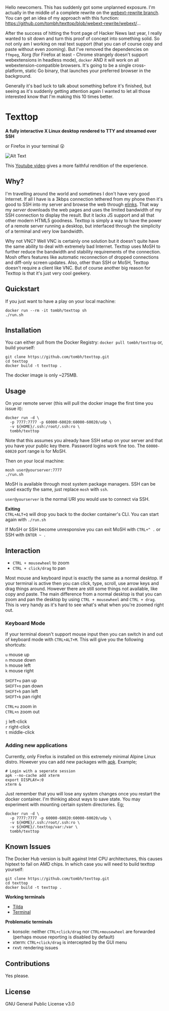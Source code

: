 Hello newcomers. This has suddenly got some unplanned exposure. I'm actually in the middle of a complete rewrite on the [webext-rewrite branch](https://github.com/tombh/texttop/tree/webext-rewrite). You can get an idea of my approach with this function: https://github.com/tombh/texttop/blob/webext-rewrite/webext/...

After the success of hitting the front page of Hacker News last year, I really wanted to sit down and turn this proof of concept into something solid. So not only am I working on real text support (that you can of course copy and paste without even zooming). But I've removed the dependencies on `ffmpeg`, Xorg (for Firefox at least - Chrome strangely doesn't support webextensions in headless mode), `docker` AND it will work on all webextension-compatible browsers. It's going to be a single cross-platform, static Go binary, that launches your preferred browser in the background.

Generally it's bad luck to talk about something before it's finished, but seeing as it's suddenly getting attention again I wanted to let all those interested know that I'm making this 10 times better.

# Texttop
**A fully interactive X Linux desktop rendered to TTY and streamed over SSH**

or Firefox in your terminal 😲

![Alt Text](https://i.imgur.com/jX3vhO4.gif)

This [Youtube video](https://www.youtube.com/watch?v=TE_D_fx_ut8) gives a more faithful rendition of the experience.

## Why?
I'm travelling around the world and sometimes I don't have very good Internet. If all I have is a 3kbps connection
tethered from my phone then it's good to SSH into my server and browse the web through [elinks](http://www.xteddy.org/elinks/).
That way my _server_ downloads the web pages and uses the limited bandwidth of my SSH connection to display the result. But
it lacks JS support and all that other modern HTML5 goodness. Texttop is simply a way to have the power of a remote
server running a desktop, but interfaced through the simplicity of a terminal and very low bandwidth.

Why not VNC? Well VNC is certainly one solution but it doesn't quite have the same ability to deal with extremely bad
Internet. Texttop uses MoSH to further reduce the bandwidth and stability requirements of the connection. Mosh offers features like
automatic reconnection of dropped connections and diff-only screen updates. Also, other than SSH or MoSH, Texttop doesn't
require a client like VNC. But of course another big reason for Texttop is that it's just very cool geekery.

## Quickstart
If you just want to have a play on your local machine:
```
docker run --rm -it tombh/texttop sh
./run.sh
```

## Installation
You can either pull from the Docker Registry:
`docker pull tombh/texttop`
or, build yourself:
```
git clone https://github.com/tombh/texttop.git
cd texttop
docker build -t texttop .
```
The docker image is only ~275MB.

## Usage
On your remote server (this will pull the docker image the first time you issue it):
```
docker run -d \
  -p 7777:7777 -p 60000-60020:60000-60020/udp \
  -v ${HOME}/.ssh:/root/.ssh:ro \
  tombh/texttop
```
Note that this assumes you already have SSH setup on your server and that you have your public key there. Password
logins work fine too. The `60000-60020` port range is for MoSH.

Then on your local machine:
```
mosh user@yourserver:7777
./run.sh
```
MoSH is available through most system package managers. SSH can be used exactly the same, just replace `mosh` with `ssh`.

`user@yourserver` is the normal URI you would use to connect via SSH.

**Exiting**    
`CTRL+ALT+Q` will drop you back to the docker container's CLI. You can start again with `./run.sh`

If MoSH or SSH become unresponsive you can exit MoSH with `CTRL+^ .` or SSH with `ENTER ~ .`

## Interaction
  * `CTRL + mousewheel` to zoom
  * `CTRL + click/drag` to pan

Most mouse and keyboard input is exactly the same as a normal desktop. If your terminal is active then you can click,
type, scroll, use arrow keys and drag things around. However there are still some things not available, like copy and
paste. The main difference from a normal desktop is that you can zoom and pan the desktop by using `CTRL + mousewheel` and
`CTRL + drag`. This is very handy as it's hard to see what's what when you're zoomed right out.

### Keyboard Mode
If your terminal doesn't support mouse input then you can switch in and out of keyboard mode with `CTRL+ALT+M`.
This will give you the following shortcuts:

`u` mouse up    
`n` mouse down    
`h` mouse left    
`k` mouse right    

`SHIFT+u` pan up    
`SHIFT+n` pan down    
`SHIFT+h` pan left    
`SHIFT+k` pan right    

`CTRL+u` zoom in    
`CTRL+n` zoom out    

`j` left-click    
`r` right-click    
`t` middle-click    

### Adding new applications
Currently, only Firefox is installed on this extremely minimal Alpine Linux distro. However you can add new packages
with [apk](https://wiki.alpinelinux.org/wiki/Alpine_Linux_package_management). Example;
```
# Login with a seperate session
apk --no-cache add xterm
export DISPLAY=:0
xterm &
```
Just remember that you will lose any system changes once you restart the docker container. I'm thinking about ways to
save state. You may experiment with mounting certain system directories. Eg;
```
docker run -d \
  -p 7777:7777 -p 60000-60020:60000-60020/udp \
  -v ${HOME}/.ssh:/root/.ssh:ro \
  -v ${HOME}/.texttop/var:/var \
  tombh/texttop
```

## Known Issues
The Docker Hub version is built against Intel CPU architectures, this causes hiptext to fail on AMD chips. In which
case you will need to build texttop yourself:
```
git clone https://github.com/tombh/texttop.git
cd texttop
docker build -t texttop .
```

**Working terminals**
  * [Tilda](https://github.com/lanoxx/tilda)
  * [Terminal](https://launchpad.net/pantheon-terminal)

**Problematic terminals**
  * konsole: neither `CTRL+click/drag` nor `CTRL+mousewheel` are forwarded (perhaps mouse reporting is disabled by default)
  * xterm: `CTRL+click/drag` is intercepted by the GUI menu
  * rxvt: rendering issues

## Contributions
Yes please.

## License
GNU General Public License v3.0
